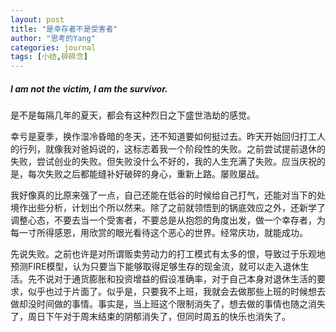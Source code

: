 ```yaml
---
layout: post
title: "是幸存者不是受害者"
author: "思考的Yang"
categories: journal
tags: [小结,碎碎念]
---
```


##### I am not the victim, I am the survivor.

是不是每隔几年的夏天，都会有这种烈日之下盛世浩劫的感觉。

幸亏是夏季，换作湿冷昏暗的冬天，还不知道要如何挺过去。昨天开始回归打工人的行列，就像我对爸妈说的，这标志着我一个阶段性的失败。之前尝试提前退休的失败，尝试创业的失败。但失败没什么不好的，我的人生充满了失败。应当庆祝的是，每次失败之后都能缝补好破碎的身心，重新上路。屡败屡战。

我好像真的比原来强了一点，自己还能在低谷的时候给自己打气，还能对当下的处境作出些分析，计划出个所以然来。除了之前就领悟到的锅底效应之外，还新学了调整心态，不要去当一个受害者，不要总是从抱怨的角度出发，做一个幸存者，为每一寸所得感恩，用欣赏的眼光看待这个恶心的世界。经常庆功，就能成功。

先说失败。之前也许是对所谓贩卖劳动力的打工模式有太多的恨，导致过于乐观地预测FIRE模型，认为只要当下能够取得足够生存的现金流，就可以走入退休生活。先不说对于通货膨胀和投资增益的假设准确率，对于自己本身对退休生活的要求，似乎也过于片面了。似乎是，只要我不上班，我就会去做那些上班的时候想去做却没时间做的事情。事实是，当上班这个限制消失了，想去做的事情也随之消失了，周日下午对于周末结束的阴郁消失了，但同时周五的快乐也消失了。




